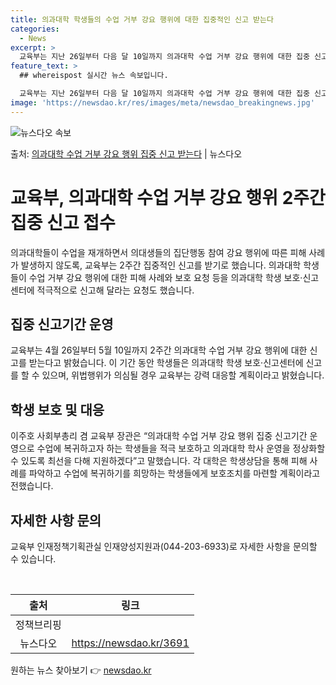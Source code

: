 ```yaml
---
title: 의과대학 학생들의 수업 거부 강요 행위에 대한 집중적인 신고 받는다
categories:
  - News
excerpt: >
  교육부는 지난 26일부터 다음 달 10일까지 의과대학 수업 거부 강요 행위에 대한 집중 신고기간을 운영한다고…
feature_text: >
  ## whereispost 실시간 뉴스 속보입니다.

  교육부는 지난 26일부터 다음 달 10일까지 의과대학 수업 거부 강요 행위에 대한 집중 신고기간을 운영한다고…
image: 'https://newsdao.kr/res/images/meta/newsdao_breakingnews.jpg'
---
```


![뉴스다오 속보](https://newsdao.kr/res/images/meta/newsdao_breakingnews.jpg)

<p>출처: <a href="https://newsdao.kr/3691" rel="dofollow">의과대학 수업 거부 강요 행위 집중 신고 받는다</a> | 뉴스다오</p>

<h1>교육부, 의과대학 수업 거부 강요 행위 2주간 집중 신고 접수</h1>
<p data-ke-size="size16">의과대학들이 수업을 재개하면서 의대생들의 집단행동 참여 강요 행위에 따른 피해 사례가 발생하지 않도록, 교육부는 2주간 집중적인 신고를 받기로 했습니다. 의과대학 학생들이 수업 거부 강요 행위에 대한 피해 사례와 보호 요청 등을 의과대학 학생 보호·신고센터에 적극적으로 신고해 달라는 요청도 했습니다.</p>

<h2 data-ke-size="size26">집중 신고기간 운영</h2>
<p data-ke-size="size16">교육부는 4월 26일부터 5월 10일까지 2주간 의과대학 수업 거부 강요 행위에 대한 신고를 받는다고 밝혔습니다. 이 기간 동안 학생들은 의과대학 학생 보호·신고센터에 신고를 할 수 있으며, 위법행위가 의심될 경우 교육부는 강력 대응할 계획이라고 밝혔습니다.</p>

<h2 data-ke-size="size26">학생 보호 및 대응</h2>
<p data-ke-size="size16">이주호 사회부총리 겸 교육부 장관은 “의과대학 수업 거부 강요 행위 집중 신고기간 운영으로 수업에 복귀하고자 하는 학생들을 적극 보호하고 의과대학 학사 운영을 정상화할 수 있도록 최선을 다해 지원하겠다”고 말했습니다. 각 대학은 학생상담을 통해 피해 사례를 파악하고 수업에 복귀하기를 희망하는 학생들에게 보호조치를 마련할 계획이라고 전했습니다.</p>

<h2 data-ke-size="size26">자세한 사항 문의</h2>
<p data-ke-size="size16">교육부 인재정책기획관실 인재양성지원과(044-203-6933)로 자세한 사항을 문의할 수 있습니다.</p>
<p data-ke-size="size16">&nbsp;</p>
<table>
	<thead>
		<tr>
			<th style="text-align: center;">출처</th>
			<th style="text-align: center;">링크</th>
		</tr>
	</thead>
	<tbody>
		<tr>
			<td style="text-align: center;">정책브리핑</td>
			<td style="text-align: center;"></td>
		</tr>
		<tr>
			<td style="text-align: center;">뉴스다오</td>
			<td style="text-align: center;"><a href="https://newsdao.kr/3691">https://newsdao.kr/3691</a></td>
		</tr>
	</tbody>
</table>
<p data-ke-size="size16"></p> 

원하는 뉴스 찾아보기 👉 <a href="https://newsdao.kr" rel="dofollow">newsdao.kr</a>


